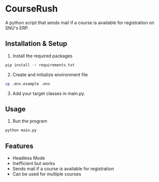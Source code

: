 # CourseRush
A python script that sends mail if a course is available for registration on SNU's ERP.
## Installation & Setup
1. Install the required packages
```bash
pip install -r requirements.txt
```

2. Create and initialize environment file
```bash
cp .env.example .env
```

3. Add your target classes in main.py.


## Usage
1. Run the program
```bash
python main.py
```

## Features
- Headless Mode
- Inefficient but works
- Sends mail if a course is available for registration
- Can be used for multiple courses
